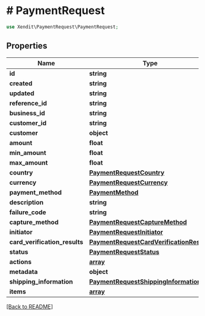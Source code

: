 # # PaymentRequest


```php
use Xendit\PaymentRequest\PaymentRequest;
```

## Properties

Name | Type | Description | Examples | Notes
------------ | ------------- | ------------- | ------------- | ------------- 
**id** | **string** |  | null | 
**created** | **string** |  | null | 
**updated** | **string** |  | null | 
**reference_id** | **string** |  | null | 
**business_id** | **string** |  | null | 
**customer_id** | **string** |  | null |  [optional]
**customer** | **object** |  | null |  [optional]
**amount** | **float** |  | null |  [optional]
**min_amount** | **float** |  | null |  [optional]
**max_amount** | **float** |  | null |  [optional]
**country** | [**PaymentRequestCountry**](PaymentRequestCountry.md) |  | null |  [optional]
**currency** | [**PaymentRequestCurrency**](PaymentRequestCurrency.md) |  | null | 
**payment_method** | [**PaymentMethod**](PaymentMethod.md) |  | null | 
**description** | **string** |  | null |  [optional]
**failure_code** | **string** |  | null |  [optional]
**capture_method** | [**PaymentRequestCaptureMethod**](PaymentRequestCaptureMethod.md) |  | null |  [optional]
**initiator** | [**PaymentRequestInitiator**](PaymentRequestInitiator.md) |  | null |  [optional]
**card_verification_results** | [**PaymentRequestCardVerificationResults**](PaymentRequestCardVerificationResults.md) |  | null |  [optional]
**status** | [**PaymentRequestStatus**](PaymentRequestStatus.md) |  | null | 
**actions** | [**array**](PaymentRequestAction.md) |  | null |  [optional]
**metadata** | **object** |  | null |  [optional]
**shipping_information** | [**PaymentRequestShippingInformation**](PaymentRequestShippingInformation.md) |  | null |  [optional]
**items** | [**array**](PaymentRequestBasketItem.md) |  | null |  [optional]

[[Back to README]](../../README.md)
